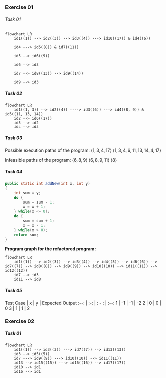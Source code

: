 ### Exercise 01

###### Task 01

```mermaid
flowchart LR
	id1((1)) --> id2((3)) --> id3((4)) ---> id10((17)) & id4((6))
	
	id4 ---> id5((8)) & id7((11))
	
	id5 --> id6((9))
	
	id6 --> id3
	
	id7 --> id8((13)) --> id9((14))
	
	id9 --> id3
```

##### Task 02

```mermaid
flowchart LR
	id1((1, 3)) --> id2((4)) ----> id3((6)) ---> id4((8, 9)) & id5((11, 13, 14))
	id2 --> id6((17))
	id5 --> id2
	id4 --> id2
```

##### Task 03

Possible execution paths of the program:
$\langle 1,3,4,17 \rangle$
$\langle 1,3,4,6,11,13,14,4,17 \rangle$

Infeasible paths of the program:
$\langle 6,8,9 \rangle$
$\langle 6,8,9,11 \rangle$
$\langle 8 \rangle$
##### Task 04

```Java
public static int addNew(int x, int y) 
{	
	int sum = y;   
	do {
	    sum = sum - 1;
	    x = x + 1;
	} while(x <= 0);       
	do {
	    sum = sum + 1;
	    x = x - 1;
	} while(x > 0);
	return sum;     
}
```

**Program graph for the refactored program:**
```mermaid
flowchart LR
	id1((1)) --> id2((3)) --> id3((4)) --> id4((5)) --> id6((6)) --> id7((7)) --> id8((8)) --> id9((9)) --> id10((10)) --> id11((11)) --> id12((12))
	id7 --> id3
	id11 --> id8
```

##### Task 05

Test Case | x | y | Expected Output
:--: | :-: | : - : | :--:
1 | -1 | -1 | -2
2 | 0 | 0 | 0
3 | 1 | 1 | 2


### Exercise 02

##### Task 01

```mermaid
flowchart LR
	id1((1)) --> id3((3)) ---> id7((7)) --> id13((13))
	id3 --> id5((5))
	id7 ---> id9((9)) ---> id10((10)) --> id11((11))
	id13 --> id15((15)) ---> id16((16)) --> id17((17))
	id10 --> id1
	id16 --> id1
```

